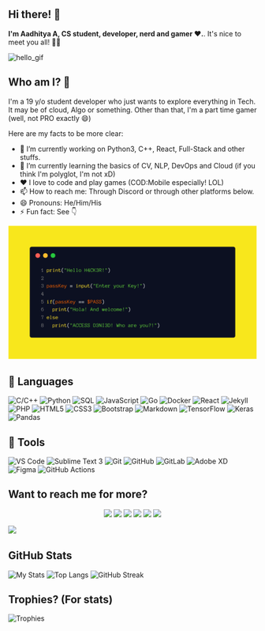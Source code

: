 ## Hi there! 👋

**I'm Aadhitya A, CS student, developer, nerd and gamer ❤️.**. It's nice to meet you all! 👋👋

<img src="https://raw.githubusercontent.com/alphaX86/alphaX86/master/assets/source.gif" loading="lazy" alt="hello_gif">

## Who am I? 🤔

I'm a 19 y/o student developer who just wants to explore everything in Tech. It may be of cloud, Algo or something. Other than that, I'm a part time gamer (well, not PRO exactly :smile:)

Here are my facts to be more clear:
- 🔭 I’m currently working on Python3, C++, React, Full-Stack and other stuffs. 
- 🌱 I’m currently learning the basics of CV, NLP, DevOps and Cloud (if you think I'm polyglot, I'm not xD) 
- ❤️ I love to code and play games (COD:Mobile especially! LOL)
- 📫 How to reach me: Through Discord or through other platforms below. 
- 😄 Pronouns: He/Him/His
- ⚡ Fun fact: See 👇 

<img src="https://raw.githubusercontent.com/alphaX86/alphaX86/master/assets/carbon (1).png" loading="lazy" alt="code_text">

## :book: Languages 
![C/C++](https://img.shields.io/badge/-C++-00599C?style=flat-square&logo=c%2B%2B)
![Python](https://img.shields.io/badge/-Python-black?style=flat-square&logo=Python)
![SQL](https://img.shields.io/badge/-MySQL-black?style=flat-square&logo=mysql) 
![JavaScript](https://img.shields.io/badge/-JavaScript-black?style=flat-square&logo=javascript)
![Go](https://img.shields.io/badge/-Go-blue?style=flat-square&logo=go) 
![Docker](https://img.shields.io/badge/-Docker-black?style=flat-square&logo=docker)
![React](https://img.shields.io/badge/-React-black?style=flat-square&logo=react)
![Jekyll](https://img.shields.io/badge/-Jekyll-red?style=flat-square&logo=jekyll) 
![PHP](https://img.shields.io/badge/-PHP-purple?style=flat-square&logo=php) 
![HTML5](https://img.shields.io/badge/-HTML5-E34F26?style=flat-square&logo=html5&logoColor=white)
![CSS3](https://img.shields.io/badge/-CSS3-1572B6?style=flat-square&logo=css3)
![Bootstrap](https://img.shields.io/badge/-Bootstrap-563D7C?style=flat-square&logo=bootstrap)
![Markdown](https://img.shields.io/badge/-Markdown-black?style=flat-square&logo=markdown)
![TensorFlow](https://img.shields.io/badge/TensorFlow%20-%23FF6F00.svg?&style=flat-square&logo=TensorFlow&logoColor=white)
![Keras](https://img.shields.io/badge/Keras%20-%23D00000.svg?&style=flat-square&logo=Keras&logoColor=white)
![Pandas](https://img.shields.io/badge/Pandas%20-%23150458.svg?&style=flat-square&logo=pandas&logoColor=white)

## :toolbox: Tools
![VS Code](https://img.shields.io/badge/-VS_Code-blue?style=flat-square&logo=visual-studio-code) 
![Sublime Text 3](https://img.shields.io/badge/-Sublime%20Text%203-orange?style=flat-square&logo=sega) 
![Git](https://img.shields.io/badge/-Git-blueviolet?style=flat-square&logo=git) 
![GitHub](https://img.shields.io/badge/-GitHub-181717?style=flat-square&logo=github)
![GitLab](https://img.shields.io/badge/-GitLab-FCA121?style=flat-square&logo=gitlab)
![Adobe XD](https://img.shields.io/badge/Adobe%20XD%20-%23FF26BE.svg?&style=flat-square&logo=adobe%20xd&logoColor=white)
![Figma](https://img.shields.io/badge/Figma%20-%23F24E1E.svg?&style=flat-square&logo=figma&logoColor=white)
![GitHub Actions](https://img.shields.io/badge/GitHub%20Actions%20-%232671E5.svg?&style=flat-square&logo=github%20actions&logoColor=white)
<!-- Sega logo is used in place of sublime text's. My bad! LOL -->

## Want to reach me for more?

<p align="center">
  <a href="https://linkedin.com/in/alphaX86"><img src="https://img.shields.io/badge/-LinkedIn-black?style=for-the-badge&logo=linkedin" ></a>
  <a href="https://twitter.com/KryoX64"><img src="https://img.shields.io/badge/-Twitter-black?style=for-the-badge&logo=twitter" ></a>
  <a href="mailto:echo-864@wearehackerone.com"><img src="https://img.shields.io/badge/-Mail-black?style=for-the-badge&logo=gmail" ></a>
  <a href="https://orcid.org/0000-0003-4864-0077"><img src="https://img.shields.io/badge/-Orcid-black?style=for-the-badge&logo=orcid" /></a>
  <a href="https://www.codechef.com/users/echo_864"><img src="https://img.shields.io/badge/-CodeChef-black?style=for-the-badge&logo=codechef" /></a>
  <a href="https://codeforces.com/profile/aeroX86"><img src="https://img.shields.io/badge/-CodeForces-black?style=for-the-badge&logo=codeforces" /></a>
</p>


![](https://komarev.com/ghpvc/?username=alphaX86&color=gray)

<!-- GitHub stats card from anuraghazra/github-readme-stats which is basically a front-end app powered by Vercel -->
## GitHub Stats
![My Stats](https://github-readme-stats.vercel.app/api?username=alphaX86&show_icons=true&count_private=true&theme=default)
![Top Langs](https://github-readme-stats.vercel.app/api/top-langs/?username=alphaX86&layout=compact&langs_count=8&theme=dark)
![GitHub Streak](https://github-readme-streak-stats.herokuapp.com/?user=alphaX86&theme=highcontrast)

## Trophies? (For stats)
![Trophies](https://github-profile-trophy.vercel.app/?username=alphaX86&theme=monokai&row=1&no-frame=true&no-bg=true)
